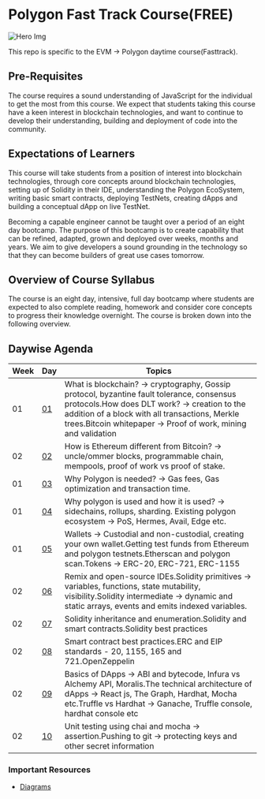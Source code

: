# Polygon Fast Track Course(FREE)

![Hero Img](PolygonEthereum_Course.jpg)

This repo is specific to the EVM -> Polygon daytime course(Fasttrack). 

## Pre-Requisites

The course requires a sound understanding of JavaScript for the individual to get the most from this course. We expect that students taking this course have a keen interest in blockchain technologies, and want to continue to develop their understanding, building and deployment of code into the community.

## Expectations of Learners

This course will take students from a position of interest into blockchain technologies, through core concepts around blockchain technologies, setting up of Solidity in their IDE, understanding the Polygon EcoSystem, writing basic smart contracts, deploying TestNets, creating dApps and building a conceptual dApp on live TestNet. 

Becoming a capable engineer cannot be taught over a period of an eight day bootcamp. The purpose of this bootcamp is to create capability that can be refined, adapted, grown and deployed over weeks, months and years. We aim to give developers a sound grounding in the technology so that they can become builders of great use cases tomorrow.

## Overview of Course Syllabus

The course is an eight day, intensive, full day bootcamp where students are expected to also complete reading, homework and consider core concepts to progress their knowledge overnight. The course is broken down into the following overview.

## Daywise Agenda


| Week | Day | Topics |
| --- | --- | --- |
| 01 | [01](https://github.com/Web3-courses/EVM_Polygon_Daytime/tree/main/Day_01) | What is blockchain? → cryptography, Gossip protocol, byzantine fault tolerance, consensus protocols.How does DLT work? → creation to the addition of a block with all transactions, Merkle trees.Bitcoin whitepaper → Proof of work, mining and validation | 
| 02 | [02](https://github.com/Web3-courses/EVM_Polygon_Daytime/tree/main/Day_02) | How is Ethereum different from Bitcoin? → uncle/ommer blocks, programmable chain, mempools, proof of work vs proof of stake. | 
| 01 | [03](https://github.com/Web3-courses/EVM_Polygon_Daytime/tree/main/Day_03) | Why Polygon is needed? → Gas fees, Gas optimization and transaction time. | 
| 01 | [04](https://github.com/Web3-courses/EVM_Polygon_Daytime/tree/main/Day_04) | Why polygon is used and how it is used? → sidechains, rollups, sharding. Existing polygon ecosystem → PoS, Hermes, Avail, Edge etc. | 
| 01 | [05](https://github.com/Web3-courses/EVM_Polygon_Daytime/tree/main/Day_05) | Wallets → Custodial and non-custodial, creating your own wallet.Getting test funds from Ethereum and polygon testnets.Etherscan and polygon scan.Tokens → ERC-20, ERC-721, ERC-1155| 
| 02 | [06](https://github.com/Web3-courses/EVM_Polygon_Daytime/tree/main/Day_06) | Remix and open-source IDEs.Solidity primitives → variables, functions, state mutability, visibility.Solidity intermediate → dynamic and static arrays, events and emits indexed variables. | 
| 02 | [07](https://github.com/Web3-courses/EVM_Polygon_Daytime/tree/main/Day_07) | Solidity inheritance and enumeration.Solidity and smart contracts.Solidity best practices | 
| 02 | [08](https://github.com/Web3-courses/EVM_Polygon_Daytime/tree/main/Day_08) | Smart contract best practices.ERC and EIP standards - 20, 1155, 165 and 721.OpenZeppelin| 
| 02 | [09](https://github.com/Web3-courses/EVM_Polygon_Daytime/tree/main/Day_09) | Basics of DApps → ABI and bytecode, Infura vs Alchemy API, Moralis.The technical architecture of dApps → React js, The Graph, Hardhat, Mocha etc.Truffle vs Hardhat → Ganache, Truffle console, hardhat console etc | 
| 02 | [10](https://github.com/Web3-courses/EVM_Polygon_Daytime/tree/main/Day_10) | Unit testing using chai and mocha → assertion.Pushing to git → protecting keys and other secret information| 

### Important Resources

- [Diagrams](https://github.com/Web3-courses/Diagrams)




